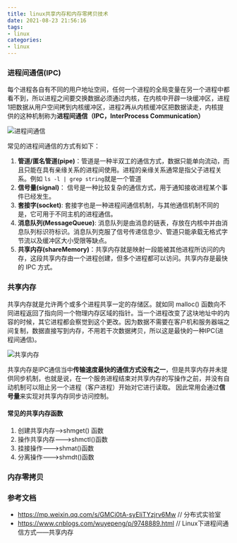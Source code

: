 ```yaml
---
title: linux共享内存和内存零拷贝技术
date: 2021-08-23 21:56:16
tags:
- linux
categories:
- linux
---
```


### 进程间通信(IPC)

每个进程各自有不同的用户地址空间，任何一个进程的全局变量在另一个进程中都看不到，所以进程之间要交换数据必须通过内核，在内核中开辟一块缓冲区，进程1把数据从用户空间拷到内核缓冲区，进程2再从内核缓冲区把数据读走，内核提供的这种机制称为**进程间通信（IPC，InterProcess Communication）**

![进程间通信](https://fafucoder-1252756369.cos.ap-nanjing.myqcloud.com/008i3skNgy1gw3i6es2oqj30z80esq37.jpg)

常见的进程间通信的方式有如下：

1. **管道/匿名管道(pipe)**：管道是一种半双工的通信方式，数据只能单向流动，而且只能在具有亲缘关系的进程间使用。进程的亲缘关系通常是指父子进程关系。例如 `ls -l | grep string`就是一个管道
2. **信号量(signal)**： 信号是一种比较复杂的通信方式，用于通知接收进程某个事件已经发生。
3. **套接字(socket)**: 套接字也是一种进程间通信机制，与其他通信机制不同的是，它可用于不同主机的进程通信。
4. **消息队列(MessageQueue)**: 消息队列是由消息的链表，存放在内核中并由消息队列标识符标识。消息队列克服了信号传递信息少、管道只能承载无格式字节流以及缓冲区大小受限等缺点。
5. **共享内存(shareMemory)**：共享内存就是映射一段能被其他进程所访问的内存，这段共享内存由一个进程创建，但多个进程都可以访问。共享内存是最快的 IPC 方式。

### 共享内存

共享内存就是允许两个或多个进程共享一定的存储区。就如同 malloc() 函数向不同进程返回了指向同一个物理内存区域的指针。当一个进程改变了这块地址中的内容的时候，其它进程都会察觉到这个更改。因为数据不需要在客户机和服务器端之间复制，数据直接写到内存，不用若干次数据拷贝，所以这是最快的一种IPC(进程间通信)。

![共享内存](https://fafucoder-1252756369.cos.ap-nanjing.myqcloud.com/008i3skNly1gw3ij1hmmgj31sy0q0jt5.jpg)

共享内存是IPC通信当中**传输速度最快的通信方式没有之一**，但是共享内存并未提供同步机制，也就是说，在一个服务进程结束对共享内存的写操作之前，并没有自动机制可以阻止另一个进程（客户进程）开始对它进行读取。 因此常用会通过**信号量**来实现对共享内存同步访问控制。

#### 常见的共享内存函数

1. 创建共享内存——>shmget() 函数
2. 操作共享内存———>shmctl()函数
3. 挂接操作———>shmat()函数
4. 分离操作———>shmdt()函数 

### 内存零拷贝



### 参考文档

- https://mp.weixin.qq.com/s/GMCi0tA-syEliTYzjrv6Mw     // 分布式实验室
- https://www.cnblogs.com/wuyepeng/p/9748889.html     // Linux下进程间通信方式——共享内存
